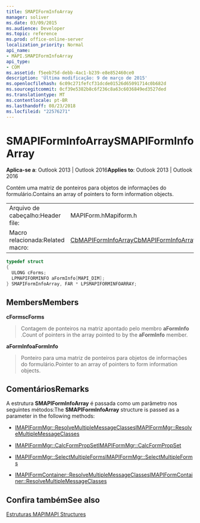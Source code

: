 ```yaml
---
title: SMAPIFormInfoArray
manager: soliver
ms.date: 03/09/2015
ms.audience: Developer
ms.topic: reference
ms.prod: office-online-server
localization_priority: Normal
api_name:
- MAPI.SMAPIFormInfoArray
api_type:
- COM
ms.assetid: f5eeb75d-debb-4ac1-b239-e8e852460ce0
description: 'Última modificação: 9 de março de 2015'
ms.openlocfilehash: 6c09c271fefcf31dcde01526d65091714c0b682d
ms.sourcegitcommit: 0cf39e5382b8c6f236c8a63c6036849ed3527ded
ms.translationtype: MT
ms.contentlocale: pt-BR
ms.lasthandoff: 08/23/2018
ms.locfileid: "22576271"
---
```

# <a name="smapiforminfoarray"></a><span data-ttu-id="9b207-103">SMAPIFormInfoArray</span><span class="sxs-lookup"><span data-stu-id="9b207-103">SMAPIFormInfoArray</span></span>

  
  
<span data-ttu-id="9b207-104">**Aplica-se a**: Outlook 2013 | Outlook 2016</span><span class="sxs-lookup"><span data-stu-id="9b207-104">**Applies to**: Outlook 2013 | Outlook 2016</span></span> 
  
<span data-ttu-id="9b207-105">Contém uma matriz de ponteiros para objetos de informações do formulário.</span><span class="sxs-lookup"><span data-stu-id="9b207-105">Contains an array of pointers to form information objects.</span></span> 
  
|||
|:-----|:-----|
|<span data-ttu-id="9b207-106">Arquivo de cabeçalho:</span><span class="sxs-lookup"><span data-stu-id="9b207-106">Header file:</span></span>  <br/> |<span data-ttu-id="9b207-107">MAPIForm.h</span><span class="sxs-lookup"><span data-stu-id="9b207-107">Mapiform.h</span></span>  <br/> |
|<span data-ttu-id="9b207-108">Macro relacionada:</span><span class="sxs-lookup"><span data-stu-id="9b207-108">Related macro:</span></span>  <br/> |[<span data-ttu-id="9b207-109">CbMAPIFormInfoArray</span><span class="sxs-lookup"><span data-stu-id="9b207-109">CbMAPIFormInfoArray</span></span>](cbmapiforminfoarray.md) <br/> |
   
```cpp
typedef struct
{
  ULONG cForms;
  LPMAPIFORMINFO aFormInfo[MAPI_DIM];
} SMAPIFormInfoArray, FAR * LPSMAPIFORMINFOARRAY;

```

## <a name="members"></a><span data-ttu-id="9b207-110">Members</span><span class="sxs-lookup"><span data-stu-id="9b207-110">Members</span></span>

 <span data-ttu-id="9b207-111">**cForms**</span><span class="sxs-lookup"><span data-stu-id="9b207-111">**cForms**</span></span>
  
> <span data-ttu-id="9b207-112">Contagem de ponteiros na matriz apontado pelo membro **aFormInfo** .</span><span class="sxs-lookup"><span data-stu-id="9b207-112">Count of pointers in the array pointed to by the **aFormInfo** member.</span></span> 
    
 <span data-ttu-id="9b207-113">**aFormInfo**</span><span class="sxs-lookup"><span data-stu-id="9b207-113">**aFormInfo**</span></span>
  
> <span data-ttu-id="9b207-114">Ponteiro para uma matriz de ponteiros para objetos de informações do formulário.</span><span class="sxs-lookup"><span data-stu-id="9b207-114">Pointer to an array of pointers to form information objects.</span></span>
    
## <a name="remarks"></a><span data-ttu-id="9b207-115">Comentários</span><span class="sxs-lookup"><span data-stu-id="9b207-115">Remarks</span></span>

<span data-ttu-id="9b207-116">A estrutura **SMAPIFormInfoArray** é passada como um parâmetro nos seguintes métodos:</span><span class="sxs-lookup"><span data-stu-id="9b207-116">The **SMAPIFormInfoArray** structure is passed as a parameter in the following methods:</span></span> 
  
- [<span data-ttu-id="9b207-117">IMAPIFormMgr::ResolveMultipleMessageClasses</span><span class="sxs-lookup"><span data-stu-id="9b207-117">IMAPIFormMgr::ResolveMultipleMessageClasses</span></span>](imapiformmgr-resolvemultiplemessageclasses.md)
    
- [<span data-ttu-id="9b207-118">IMAPIFormMgr::CalcFormPropSet</span><span class="sxs-lookup"><span data-stu-id="9b207-118">IMAPIFormMgr::CalcFormPropSet</span></span>](imapiformmgr-calcformpropset.md)
    
- [<span data-ttu-id="9b207-119">IMAPIFormMgr::SelectMultipleForms</span><span class="sxs-lookup"><span data-stu-id="9b207-119">IMAPIFormMgr::SelectMultipleForms</span></span>](imapiformmgr-selectmultipleforms.md)
    
- [<span data-ttu-id="9b207-120">IMAPIFormContainer::ResolveMultipleMessageClasses</span><span class="sxs-lookup"><span data-stu-id="9b207-120">IMAPIFormContainer::ResolveMultipleMessageClasses</span></span>](imapiformcontainer-resolvemultiplemessageclasses.md)
    
## <a name="see-also"></a><span data-ttu-id="9b207-121">Confira também</span><span class="sxs-lookup"><span data-stu-id="9b207-121">See also</span></span>



[<span data-ttu-id="9b207-122">Estruturas MAPI</span><span class="sxs-lookup"><span data-stu-id="9b207-122">MAPI Structures</span></span>](mapi-structures.md)

